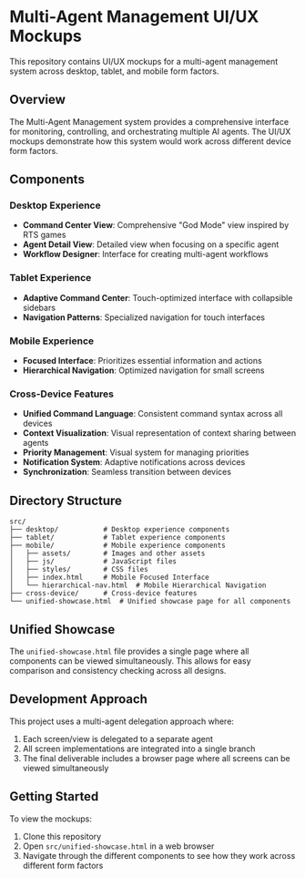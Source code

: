 # Multi-Agent Management UI/UX Mockups

This repository contains UI/UX mockups for a multi-agent management system across desktop, tablet, and mobile form factors.

## Overview

The Multi-Agent Management system provides a comprehensive interface for monitoring, controlling, and orchestrating multiple AI agents. The UI/UX mockups demonstrate how this system would work across different device form factors.

## Components

### Desktop Experience
- **Command Center View**: Comprehensive "God Mode" view inspired by RTS games
- **Agent Detail View**: Detailed view when focusing on a specific agent
- **Workflow Designer**: Interface for creating multi-agent workflows

### Tablet Experience
- **Adaptive Command Center**: Touch-optimized interface with collapsible sidebars
- **Navigation Patterns**: Specialized navigation for touch interfaces

### Mobile Experience
- **Focused Interface**: Prioritizes essential information and actions
- **Hierarchical Navigation**: Optimized navigation for small screens

### Cross-Device Features
- **Unified Command Language**: Consistent command syntax across all devices
- **Context Visualization**: Visual representation of context sharing between agents
- **Priority Management**: Visual system for managing priorities
- **Notification System**: Adaptive notifications across devices
- **Synchronization**: Seamless transition between devices

## Directory Structure

```
src/
├── desktop/           # Desktop experience components
├── tablet/            # Tablet experience components
├── mobile/            # Mobile experience components
│   ├── assets/        # Images and other assets
│   ├── js/            # JavaScript files
│   ├── styles/        # CSS files
│   ├── index.html     # Mobile Focused Interface
│   └── hierarchical-nav.html  # Mobile Hierarchical Navigation
├── cross-device/      # Cross-device features
└── unified-showcase.html  # Unified showcase page for all components
```

## Unified Showcase

The `unified-showcase.html` file provides a single page where all components can be viewed simultaneously. This allows for easy comparison and consistency checking across all designs.

## Development Approach

This project uses a multi-agent delegation approach where:

1. Each screen/view is delegated to a separate agent
2. All screen implementations are integrated into a single branch
3. The final deliverable includes a browser page where all screens can be viewed simultaneously

## Getting Started

To view the mockups:

1. Clone this repository
2. Open `src/unified-showcase.html` in a web browser
3. Navigate through the different components to see how they work across different form factors

